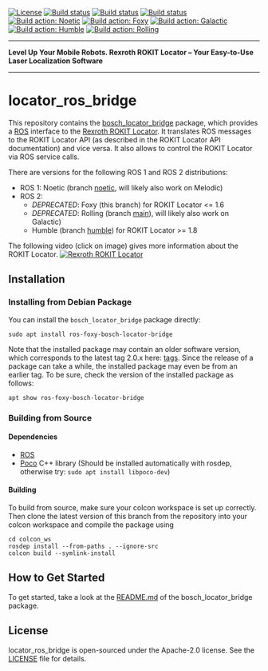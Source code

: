 [![License](https://img.shields.io/badge/License-Apache%202-blue.svg)](LICENSE)
[![Build status](http://build.ros.org/job/Ndev__locator_ros_bridge__ubuntu_focal_amd64/badge/icon?subject=Build%20farm%3A%20Noetic)](http://build.ros.org/job/Ndev__locator_ros_bridge__ubuntu_focal_amd64/)
[![Build status](http://build.ros2.org/job/Fdev__locator_ros_bridge__ubuntu_focal_amd64/badge/icon?subject=Build%20farm%3A%20Foxy)](http://build.ros2.org/job/Fdev__locator_ros_bridge__ubuntu_focal_amd64/)
[![Build status](http://build.ros2.org/job/Rdev__locator_ros_bridge__ubuntu_jammy_amd64/badge/icon?subject=Build%20farm%3A%20Rolling)](http://build.ros2.org/job/Rdev__locator_ros_bridge__ubuntu_jammy_amd64/)
[![Build action: Noetic](https://github.com/boschglobal/locator_ros_bridge/actions/workflows/build_noetic.yml/badge.svg?branch=noetic)](https://github.com/boschglobal/locator_ros_bridge/actions/workflows/build_noetic.yml)
[![Build action: Foxy](https://github.com/boschglobal/locator_ros_bridge/actions/workflows/build_foxy.yml/badge.svg?branch=foxy)](https://github.com/boschglobal/locator_ros_bridge/actions/workflows/build_foxy.yml)
[![Build action: Galactic](https://github.com/boschglobal/locator_ros_bridge/actions/workflows/build_galactic.yml/badge.svg?branch=main)](https://github.com/boschglobal/locator_ros_bridge/actions/workflows/build_galactic.yml)
[![Build action: Humble](https://github.com/boschglobal/locator_ros_bridge/actions/workflows/build_humble.yml/badge.svg?branch=main)](https://github.com/boschglobal/locator_ros_bridge/actions/workflows/build_humble.yml)
[![Build action: Rolling](https://github.com/boschglobal/locator_ros_bridge/actions/workflows/build_rolling.yml/badge.svg?branch=main)](https://github.com/boschglobal/locator_ros_bridge/actions/workflows/build_rolling.yml)

---
**Level Up Your Mobile Robots. Rexroth ROKIT Locator – Your Easy-to-Use Laser Localization Software**

---

# locator_ros_bridge

This repository contains the [bosch_locator_bridge](bosch_locator_bridge) package, which provides a [ROS] interface to the [Rexroth ROKIT Locator].
It translates ROS messages to the ROKIT Locator API (as described in the ROKIT Locator API documentation) and vice versa.
It also allows to control the ROKIT Locator via ROS service calls.

There are versions for the following ROS 1 and ROS 2 distributions:
* ROS 1: Noetic (branch [noetic](../../tree/noetic), will likely also work on Melodic)
* ROS 2:
  * _DEPRECATED_: Foxy (this branch) for ROKIT Locator <= 1.6
  * _DEPRECATED_: Rolling (branch [main](../../tree/main)), will likely also work on Galactic)
  * Humble (branch [humble](../../tree/hubmle)) for ROKIT Locator >= 1.8

The following video (click on image) gives more information about the ROKIT Locator.
[![Rexroth ROKIT Locator](https://dc-mkt-prod.cloud.bosch.tech/xrm/media/global/product_group_1/components_for_mobile_robotics/rokit/landingpage-stage-bild-keyvisual-locator-gruppe-a.jpg)](https://www.youtube.com/watch?v=g6SIUlXn9Bk)

## Installation

### Installing from Debian Package

You can install the `bosch_locator_bridge` package directly:

    sudo apt install ros-foxy-bosch-locator-bridge

Note that the installed package may contain an older software version, which corresponds to the latest tag 2.0.x here: [tags].
Since the release of a package can take a while, the installed package may even be from an earlier tag.
To be sure, check the version of the installed package as follows:

    apt show ros-foxy-bosch-locator-bridge

### Building from Source

#### Dependencies

- [ROS]
- [Poco] C++ library (Should be installed automatically with rosdep, otherwise try: ```sudo apt install libpoco-dev```)

#### Building

To build from source, make sure your colcon workspace is set up correctly. Then clone the latest version of this branch from the repository into your colcon workspace and compile the package using

    cd colcon_ws
    rosdep install --from-paths . --ignore-src
    colcon build --symlink-install

## How to Get Started

To get started, take a look at the [README.md](bosch_locator_bridge/README.md) of the bosch_locator_bridge package.

## License

locator_ros_bridge is open-sourced under the Apache-2.0 license. See the [LICENSE](LICENSE) file for details.


[ROS]: https://www.ros.org/
[Poco]: https://pocoproject.org/
[Rexroth ROKIT Locator]: https://www.boschrexroth.com/en/xc/products/product-groups/components-for-mobile-robotics/index
[tags]: https://github.com/boschglobal/locator_ros_bridge/tags
